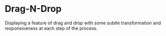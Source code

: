 # Drag-N-Drop
Displaying a feature of drag and drop with some subtle transformation and responsiveness at each step of the process. 
